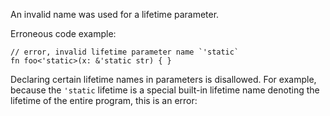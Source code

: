 An invalid name was used for a lifetime parameter.

Erroneous code example:

```compile_fail,E0262
// error, invalid lifetime parameter name `'static`
fn foo<'static>(x: &'static str) { }
```

Declaring certain lifetime names in parameters is disallowed. For example,
because the `'static` lifetime is a special built-in lifetime name denoting
the lifetime of the entire program, this is an error:
